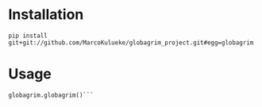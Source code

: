 # Installation
```pip install git+git://github.com/MarcoKulueke/globagrim_project.git#egg=globagrim```

# Usage
```from globagrim import globagrim
globagrim.globagrim()```

